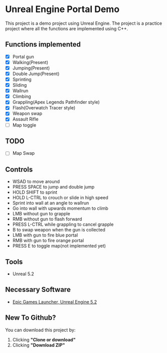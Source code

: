 # Unreal Engine Portal Demo

This project is a demo project using Unreal Engine. The project is a practice project where all the functions are implemented using C++.

## Functions implemented
- [X] Portal gun
- [x] Walking(Present)
- [x] Jumping(Present)
- [x] Double Jump(Present)
- [x] Sprinting
- [x] Sliding
- [x] Wallrun
- [x] Climbing
- [x] Grappling(Apex Legends Pathfinder style)
- [x] Flash(Overwatch Tracer style)
- [x] Weapon swap
- [X] Assault Rifle
- [ ] Map toggle

## TODO
- [ ] Map Swap

## Controls
- WSAD to move around
- PRESS SPACE to jump and double jump
- HOLD SHIFT to sprint
- HOLD L-CTRL to crouch or slide in high speed
- Sprint into wall at an angle to wallrun
- Go into wall with upwards momentum to climb
- LMB without gun to grapple
- RMB without gun to flash forward
- PRESS L-CTRL while grappling to cancel grapple
- B to swap weapon when the gun is collected
- LMB with gun to fire blue portal
- RMB with gun to fire orange portal
- PRESS E to toggle map(not implemented yet)

## Tools
- Unreal 5.2

## Necessary Software
- [Epic Games Launcher, Unreal Engine 5.2](https://www.unrealengine.com/en-US/blog)

## New To Github?

You can download this project by:
1. Clicking **"Clone or download"**
2. Clicking **"Download ZIP"**
